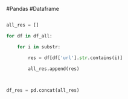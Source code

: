 #Pandas #Dataframe


```python

all_res = []

for df in df_all:

    for i in substr:

        res = df[df['url'].str.contains(i)]

        all_res.append(res)

  

df_res = pd.concat(all_res)

```
